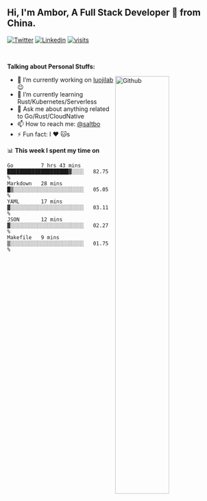 ## Hi, I'm Ambor, A Full Stack Developer 🚀 from China.

[![Twitter](https://img.shields.io/badge/-saltbo-1ca0f1?style=flat&logo=twitter&logoColor=white)](https://twitter.com/rdsaltbo)
[![Linkedin](https://img.shields.io/badge/-saltbo-blue?style=flat&logo=Linkedin&logoColor=white)](https://www.linkedin.com/in/saltbo/)
[![visits](https://visitor.vercel.app/page/saltbo?color=light-green)](https://github.com/saltbo/)

&nbsp;  

**Talking about Personal Stuffs:**
<!-- Any image aligned to the right. Beware the width  -->
<img width="50%" align="right" alt="Github" src="https://raw.githubusercontent.com/saltbo/saltbo/master/images/git-header.svg" />

- 🔭 I’m currently working on [luojilab](https://github.com/luojilab) :wink:
- 🌱 I’m currently learning Rust/Kubernetes/Serverless
- 💬 Ask me about anything related to Go/Rust/CloudNative
- 📫 How to reach me: [@saltbo](https://twitter.com/rdsaltbo)
- ⚡ Fun fact: I :heart: :cat:s


📊 **This week I spent my time on**
<!--START_SECTION:waka-->
```text
Go         7 hrs 43 mins   ████████████████████▓░░░░   82.75 % 
Markdown   28 mins         █▒░░░░░░░░░░░░░░░░░░░░░░░   05.05 % 
YAML       17 mins         ▓░░░░░░░░░░░░░░░░░░░░░░░░   03.11 % 
JSON       12 mins         ▓░░░░░░░░░░░░░░░░░░░░░░░░   02.27 % 
Makefile   9 mins          ▒░░░░░░░░░░░░░░░░░░░░░░░░   01.75 % 
```
<!--END_SECTION:waka-->
